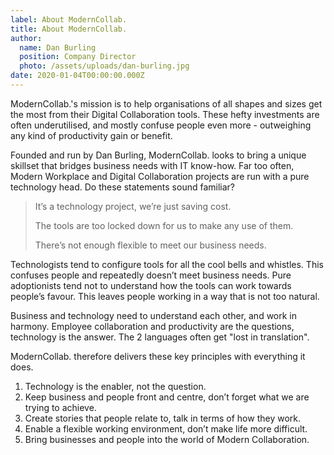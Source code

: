 ```yaml
---
label: About ModernCollab.
title: About ModernCollab.
author:
  name: Dan Burling
  position: Company Director
  photo: /assets/uploads/dan-burling.jpg
date: 2020-01-04T00:00:00.000Z
---
```

ModernCollab.'s mission is to help organisations of all shapes and sizes get the most from their Digital Collaboration tools. These hefty investments are often underutilised, and mostly confuse people even more - outweighing any kind of productivity gain or benefit.  

Founded and run by Dan Burling, ModernCollab. looks to bring a unique skillset that bridges business needs with IT know-how. Far too often, Modern Workplace and Digital Collaboration projects are run with a pure technology head. Do these statements sound familiar?

> It’s a technology project, we’re just saving cost.
>
> The tools are too locked down for us to make any use of them.
>
> There’s not enough flexible to meet our business needs.

Technologists tend to configure tools for all the cool bells and whistles. This confuses people and repeatedly doesn’t meet business needs. Pure adoptionists tend not to understand how the tools can work towards people’s favour. This leaves people working in a way that is not too natural.

Business and technology need to understand each other, and work in harmony. Employee collaboration and productivity are the questions, technology is the answer. The 2 languages often get "lost in translation".

ModernCollab. therefore delivers these key principles with everything it does.

1. Technology is the enabler, not the question.
2. Keep business and people front and centre, don’t forget what we are trying to achieve.
3. Create stories that people relate to, talk in terms of how they work.
4. Enable a flexible working environment, don’t make life more difficult.
5. Bring businesses and people into the world of Modern Collaboration.